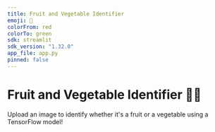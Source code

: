 ```yaml
---
title: Fruit and Vegetable Identifier
emoji: 🍎
colorFrom: red
colorTo: green
sdk: streamlit
sdk_version: "1.32.0"
app_file: app.py
pinned: false
---
```


# Fruit and Vegetable  Identifier 🍎🥦

Upload an image to identify whether it's a fruit or a vegetable using a TensorFlow model!
